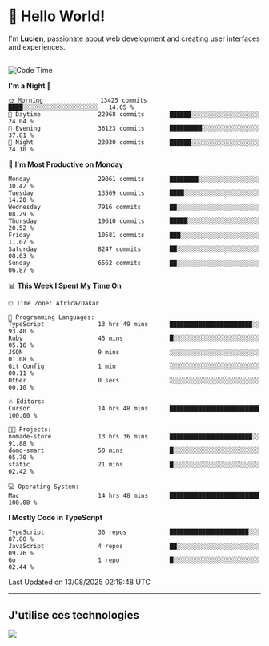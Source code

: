 # 👋 Hello World!

I'm **Lucien**, passionate about web development and creating user interfaces and experiences.

##

<!--START_SECTION:waka-->
![Code Time](http://img.shields.io/badge/Code%20Time-3%2C600%20hrs%2035%20mins-blue)

**I'm a Night 🦉** 

```text
🌞 Morning                13425 commits       ████░░░░░░░░░░░░░░░░░░░░░   14.05 % 
🌆 Daytime                22968 commits       ██████░░░░░░░░░░░░░░░░░░░   24.04 % 
🌃 Evening                36123 commits       █████████░░░░░░░░░░░░░░░░   37.81 % 
🌙 Night                  23030 commits       ██████░░░░░░░░░░░░░░░░░░░   24.10 % 
```
📅 **I'm Most Productive on Monday** 

```text
Monday                   29061 commits       ████████░░░░░░░░░░░░░░░░░   30.42 % 
Tuesday                  13569 commits       ████░░░░░░░░░░░░░░░░░░░░░   14.20 % 
Wednesday                7916 commits        ██░░░░░░░░░░░░░░░░░░░░░░░   08.29 % 
Thursday                 19610 commits       █████░░░░░░░░░░░░░░░░░░░░   20.52 % 
Friday                   10581 commits       ███░░░░░░░░░░░░░░░░░░░░░░   11.07 % 
Saturday                 8247 commits        ██░░░░░░░░░░░░░░░░░░░░░░░   08.63 % 
Sunday                   6562 commits        ██░░░░░░░░░░░░░░░░░░░░░░░   06.87 % 
```


📊 **This Week I Spent My Time On** 

```text
🕑︎ Time Zone: Africa/Dakar

💬 Programming Languages: 
TypeScript               13 hrs 49 mins      ███████████████████████░░   93.40 % 
Ruby                     45 mins             █░░░░░░░░░░░░░░░░░░░░░░░░   05.16 % 
JSON                     9 mins              ░░░░░░░░░░░░░░░░░░░░░░░░░   01.08 % 
Git Config               1 min               ░░░░░░░░░░░░░░░░░░░░░░░░░   00.11 % 
Other                    0 secs              ░░░░░░░░░░░░░░░░░░░░░░░░░   00.10 % 

🔥 Editors: 
Cursor                   14 hrs 48 mins      █████████████████████████   100.00 % 

🐱‍💻 Projects: 
nomade-store             13 hrs 36 mins      ███████████████████████░░   91.88 % 
domo-smart               50 mins             █░░░░░░░░░░░░░░░░░░░░░░░░   05.70 % 
static                   21 mins             █░░░░░░░░░░░░░░░░░░░░░░░░   02.42 % 

💻 Operating System: 
Mac                      14 hrs 48 mins      █████████████████████████   100.00 % 
```

**I Mostly Code in TypeScript** 

```text
TypeScript               36 repos            ██████████████████████░░░   87.80 % 
JavaScript               4 repos             ██░░░░░░░░░░░░░░░░░░░░░░░   09.76 % 
Go                       1 repo              █░░░░░░░░░░░░░░░░░░░░░░░░   02.44 % 
```




 Last Updated on 13/08/2025 02:19:48 UTC
<!--END_SECTION:waka-->
---

## J'utilise ces technologies

<p align="left">
  <a href="https://skillicons.dev">
    <img src="https://skillicons.dev/icons?i=ts,js,go,ruby,css,scss,tailwind,react,vite,nextjs,docker,figma,ableton" />
  </a>
</p>

